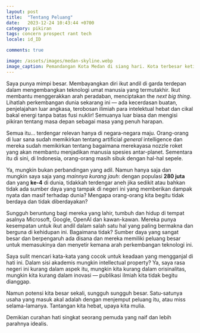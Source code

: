 ```yaml
---
layout: post
title:  "Tentang Peluang"
date:   2023-12-24 10:43:44 +0700
category: pikiran
tags: concern prospect rant tech
locale: id_ID

comments: true

image: /assets/images/medan-skyline.webp
image_caption: Pemandangan Kota Medan di siang hari. Kota terbesar ketiga di Indonesia oleh ekonomi setelah Jakarta dan Surabaya. Kota dimana aku dibesarkan.
---
```


Saya punya mimpi besar. Membayangkan diri ikut andil di garda terdepan dalam mengembangkan teknologi umat manusia yang termutakhir. Ikut membantu menggerakkan arah peradaban, menciptakan the *next big thing*. <!--more--> Lihatlah perkembangan dunia sekarang ini — ada kecerdasan buatan, penjelajahan luar angkasa, terobosan ilimiah para intelektual hebat dan cikal bakal energi tanpa batas fusi nuklir! Semuanya luar biasa dan mengisi pikiran tentang masa depan sebagai masa yang penuh harapan.

Semua itu... terdengar relevan hanya di negara-negara maju. Orang-orang di luar sana sudah memikirkan tentang artificial _general_ intelligence dan mereka sudah memikirkan tentang bagaimana merekayasa nozzle roket yang akan membantu menjadikan manusia spesies antar-planet. Sementara itu di sini, di Indonesia, orang-orang masih sibuk dengan hal-hal sepele.

Ya, mungkin bukan perbandingan yang adil. Namun hanya saja dan mungkin saya saja yang *mainnya kurang jauh*: dengan populasi **280 juta** dan yang **ke-4** di dunia, tidakkah terdengar aneh jika sedikit atau bahkan tidak ada sumber daya yang tampak di negeri ini yang memberikan dampak nyata dan masif terhadap dunia? Mengapa orang-orang kita begitu tidak berdaya dan tidak diberdayakan?

Sungguh beruntung bagi mereka yang lahir, tumbuh dan hidup di tempat asalnya Microsoft, Google, OpenAI dan kawan-kawan. Mereka punya kesempatan untuk ikut andil dalam salah satu hal yang paling bermakna dan berguna di kehidupan ini. Bagaimana tidak? Sumber daya yang sangat besar dan berpengaruh ada disana dan mereka memiliki peluang besar untuk memasukinya dan menyetir kemana arah perkembangan teknologi ini.

Saya sulit mencari kata-kata yang cocok untuk keadaan yang mengganjal di hati ini. Dalam sisi akademis mungkin intellectual property? Ya, saya rasa negeri ini kurang dalam aspek itu, mungkin kita kurang dalam orisinalitas, mungkin kita kurang dalam inovasi — publikasi ilmiah kita tidak begitu dianggap.

Namun potensi kita besar sekali, sungguh sungguh besar. Satu-satunya usaha yang masuk akal adalah dengan menjemput peluang itu, atau miss selama-lamanya. Tantangan kita hebat, upaya kita mulia. 

Demikian curahan hati singkat seorang pemuda yang naif dan lebih parahnya idealis.
